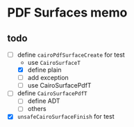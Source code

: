 PDF Surfaces memo
=================

todo
----

* [ ] define `cairoPdfSurfaceCreate` for test
	+ use `CairoSurfaceT`
	+ [x] define plain
	+ [ ] add exception
	+ [ ] use CairoSurfacePdfT
* [ ] define `CairoSurfacePdfT`
	+ [ ] define ADT
	+ [ ] others
* [x] `unsafeCairoSurfaceFinish` for test
